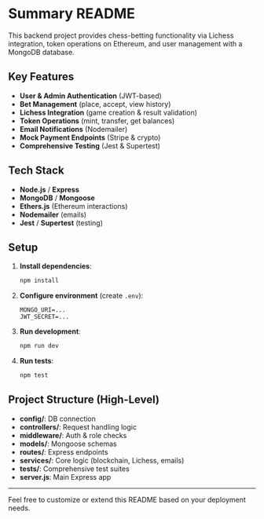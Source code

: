 # Summary README

This backend project provides chess-betting functionality via Lichess integration, token operations on Ethereum, and user management with a MongoDB database.

## Key Features
- **User & Admin Authentication** (JWT-based)
- **Bet Management** (place, accept, view history)
- **Lichess Integration** (game creation & result validation)
- **Token Operations** (mint, transfer, get balances)
- **Email Notifications** (Nodemailer)
- **Mock Payment Endpoints** (Stripe & crypto)
- **Comprehensive Testing** (Jest & Supertest)

## Tech Stack
- **Node.js** / **Express**
- **MongoDB** / **Mongoose**
- **Ethers.js** (Ethereum interactions)
- **Nodemailer** (emails)
- **Jest** / **Supertest** (testing)

## Setup
1. **Install dependencies**:  
   ```bash
   npm install
   ```
2. **Configure environment** (create `.env`):
   ```
   MONGO_URI=...
   JWT_SECRET=...
   ```
3. **Run development**:  
   ```bash
   npm run dev
   ```
4. **Run tests**:  
   ```bash
   npm test
   ```

## Project Structure (High-Level)
- **config/**: DB connection
- **controllers/**: Request handling logic
- **middleware/**: Auth & role checks
- **models/**: Mongoose schemas
- **routes/**: Express endpoints
- **services/**: Core logic (blockchain, Lichess, emails)
- **tests/**: Comprehensive test suites
- **server.js**: Main Express app

---

Feel free to customize or extend this README based on your deployment needs.
